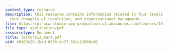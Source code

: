 ```yaml
---
content_type: resource
description: This resource contains information related to four levels of quality,
  four thoughts of revolution, and organizational management.
file: https://ol-ocw-studio-app-production.s3.amazonaws.com/courses/15-760a-operations-management-spring-2002/49387e261bad0635dc7f561c13009c48_lecture12_mar4.pdf
file_type: application/pdf
resourcetype: Document
title: lecture12_mar4.pdf
uid: 49387e26-1bad-0635-dc7f-561c13009c48
---
```

